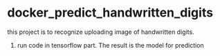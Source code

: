 # docker_predict_handwritten_digits

this project is to recognize uploading image of handwritten digits.

1. run code in tensorflow part. The result is the model for prediction

